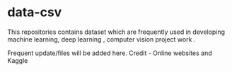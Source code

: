 # data-csv
This repositories contains  dataset which are frequently used in developing  machine learning, deep learning , computer vision project work . 

Frequent update/files will be added here.
Credit -  Online websites and Kaggle
